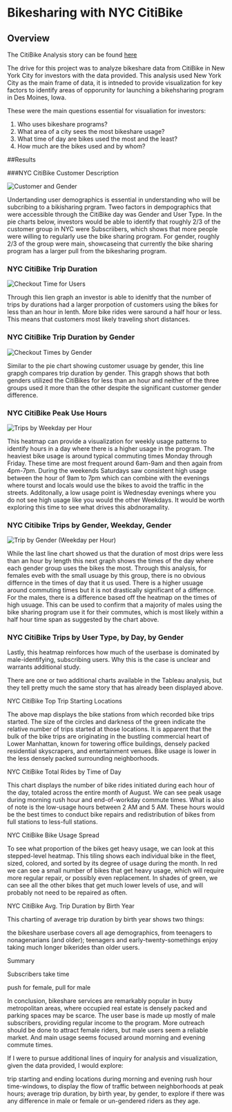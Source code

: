 # Bikesharing with NYC CitiBike 

## Overview
The CitiBike Analysis story can be found [here](https://public.tableau.com/views/Module14Challenge_16594058840770/NYCCitibikeAnalysis?:language=en-US&publish=yes&:display_count=n&:origin=viz_share_link) 

The drive for this project was to analyze bikeshare data from CitiBike in New York City for investors with the data provided. This analysis used New York City as the main frame of data, it is intneded to provide visualization for key factors to identify areas of opporunity for launching a bikehsharing program in Des Moines, Iowa. 

These were the main questions essential for visualiation for investors:  
1. Who uses bikeshare programs?
2. What area of a city sees the most bikeshare usage?
3. What time of day are bikes used the most and the least?
4. How much are the bikes used and by whom?

##Results

###NYC CitiBike Customer Description 

![Customer and Gender](https://user-images.githubusercontent.com/102635884/184520200-1eb6752a-0269-4e06-aeca-4a3700f87ccd.PNG)

Undertanding user demographics is essential in understanding who will be subcribing to a bikisharing prgram. Tweo factors in dempographics that were accessible through the CitiBike day was Gender and User Type. In the pie charts below, investors would be able to identify that roughly 2/3 of the customer group in NYC were Subscriibers, which shows that more people were willing to regularly use the bike sharing program.  For gender, roughly 2/3 of the group were main, showcaseing that currently the bike sharing program has a larger pull from the bikesharing program.

### NYC CitiBike Trip Duration

![Checkout Time for Users](https://user-images.githubusercontent.com/102635884/184520866-388e6a1d-f6cf-40c1-b105-55df1775563b.PNG)

Through this lien graph an investor is able to idenitfy that the number of trips by durations had a larger prorpotion of customers using the bikes for less than an hour in lenth. More bike rides were saround a half hour or less. This means that customers most likely traveling short distances. 

### NYC CitiBike Trip Duration by Gender

![Checkout Times by Gender](https://user-images.githubusercontent.com/102635884/184520960-d89a7b09-3219-4067-9eb5-a60973901b2c.PNG)

Similar to the pie chart showing customer usuage by gender, this line grapgh compares trip duration by gender. This grapgh shows that both genders utilized the CitiBikes for less than an hour and neither of the three groups used it more than the other despite the significant customer gender difference.

### NYC CitiBike Peak Use Hours

![Trips by Weekday per Hour](https://user-images.githubusercontent.com/102635884/184520473-178f5ba4-ec8f-48d7-8c4d-1e075fd842ad.PNG)

This heatmap can provide a visualization for weekly usage patterns to identify hours in a day where there is a higher usage in the program. The heaviest bike usage is around typical commuting times Monday through Friday. These time are most frequent around 6am-9am and then again from 4pm-7pm. During the weekends Saturdays saw consistent high usage between the hour of 9am to 7pm which can combine with the evenings where tourst and locals would use the bikes to avoid the traffic in the streets. Additonally, a low usage point is Wednesday evenings where you do not see high usage like you would the other Weekdays. It would be worth exploring this time to see what drives this abdnoramality.

### NYC Citibike Trips by Gender, Weekday, Gender

![Trip by Gender (Weekday per Hour)](https://user-images.githubusercontent.com/102635884/184521100-ed75b9c0-40c6-49ec-8d64-aa4fbeb67146.PNG)

While the last line chart showed us that the duration of most drips were less than an hour by length this next graph shows the times of the day where each gender group uses the bikes the most. Through this analysis, for females eveb with the small usuage by this group, there is no obvious differnce in the times of day that it us used. There is a higher usuage around commuting times but it is not drastically significant of a differnce. For the males, there is a difference based off the heatmap on the times of high usuage. This can be used to confirm that a majority of males using the bike sharing program use it for their commutes, which is most likely within a half hour time span as suggested by the chart above. 

### NYC CitiBike Trips by User Type, by Day, by Gender

Lastly, this heatmap reinforces how much of the userbase is dominated by male-identifying, subscribing users. Why this is the case is unclear and warrants additional study.

There are one or two additional charts available in the Tableau analysis, but they tell pretty much the same story that has already been displayed above.


NYC CitiBike Top Trip Starting Locations

The above map displays the bike stations from which recorded bike trips started. The size of the circles and darkness of the green indicate the relative number of trips started at those locations. It is apparent that the bulk of the bike trips are originating in the bustling commercial heart of Lower Manhattan, known for towering office buildings, densely packed residential skyscrapers, and entertainment venues. Bike usage is lower in the less densely packed surrounding neighborhoods.

NYC CitiBike Total Rides by Time of Day

This chart displays the number of bike rides initiated during each hour of the day, totaled across the entire month of August. We can see peak usage during morning rush hour and end-of-workday commute times. What is also of note is the low-usage hours between 2 AM and 5 AM. These hours would be the best times to conduct bike repairs and redistribution of bikes from full stations to less-full stations.

NYC CitiBike Bike Usage Spread

To see what proportion of the bikes get heavy usage, we can look at this stepped-level heatmap. This tiling shows each individual bike in the fleet, sized, colored, and sorted by its degree of usage during the month. In red we can see a small number of bikes that get heavy usage, which will require more regular repair, or possibly even replacement. In shades of green, we can see all the other bikes that get much lower levels of use, and will probably not need to be repaired as often.

NYC CitiBike Avg. Trip Duration by Birth Year

This charting of average trip duration by birth year shows two things:

the bikeshare userbase covers all age demographics, from teenagers to nonagenarians (and older);
teenagers and early-twenty-somethings enjoy taking much longer bikerides than older users.


Summary

Subscribers take time 

push for female, pull for male

In conclusion, bikeshare services are remarkably popular in busy metropolitan areas, where occupied real estate is densely packed and parking spaces may be scarce. The user base is made up mostly of male subscribers, providing regular income to the program. More outreach should be done to attract female riders, but male users seem a reliable market. And main usage seems focused around morning and evening commute times.

If I were to pursue additional lines of inquiry for analysis and visualization, given the data provided, I would explore:

trip starting and ending locations during morning and evening rush hour time-windows, to display the flow of traffic between neighborhoods at peak hours;
average trip duration, by birth year, by gender, to explore if there was any difference in male or female or un-gendered riders as they age.
